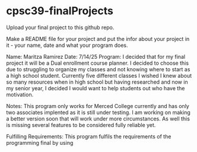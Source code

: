 # cpsc39-finalProjects

Upload your final project to this github repo.

Make a README file for your project and put the infor about your project in it - your name, date and what your program does.

Name: Maritza Ramirez
Date: 7/14/25
Program:
I decided that for my final project it will be a Dual enrollment course planner. I decided to choose this due to struggling to organize my classes and not knowing where to start as a high school student. Currently five different classes I wished I knew about so many resources when in high school but having researched and now in my senior year, I decided I would want to help students out who have the motivation. 

Notes:
This program only works for Merced College currently and has only two associates implented as it is still under testing. I am working on making a better version soon that 
will work under more circumstances. As well this is missing several features to be considered fully reliable yet.

Fulfilling Requirements:
This program fulfils the requirements of the programming final by using
